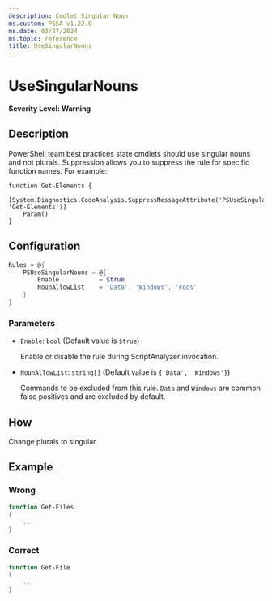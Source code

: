 ```yaml
---
description: Cmdlet Singular Noun
ms.custom: PSSA v1.22.0
ms.date: 03/27/2024
ms.topic: reference
title: UseSingularNouns
---
```

# UseSingularNouns

**Severity Level: Warning**

## Description

PowerShell team best practices state cmdlets should use singular nouns and not plurals. Suppression
allows you to suppress the rule for specific function names. For example:

```
function Get-Elements {
    [System.Diagnostics.CodeAnalysis.SuppressMessageAttribute('PSUseSingularNouns', 'Get-Elements')]
    Param()
}
```

## Configuration

```powershell
Rules = @{
    PSUseSingularNouns = @{
        Enable           = $true
        NounAllowList    = 'Data', 'Windows', 'Foos'
    }
}
```

### Parameters

- `Enable`: `bool` (Default value is `$true`)

  Enable or disable the rule during ScriptAnalyzer invocation.

- `NounAllowList`: `string[]` (Default value is `{'Data', 'Windows'}`)

  Commands to be excluded from this rule. `Data` and `Windows` are common false positives and are
  excluded by default.

## How

Change plurals to singular.

## Example

### Wrong

```powershell
function Get-Files
{
    ...
}
```

### Correct

```powershell
function Get-File
{
    ...
}
```
